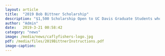 ```yaml
---
layout: article
title:  "2019 Bob Bittner Scholarship"
description: "$1,500 Scholarship Open to UC Davis Graduate Students who are working on fisheries biology and/or riparian or limnetic ecology research that is beneficial to California’s recreational or commercial fisheries."
author: "Admin"
date:   2019-3-21 00:58:42
category: "news"
image: /media/news/caflyfishers-logo.jpg
pdf: /media/files/2019BittnerInstructions.pdf
image-caption:
---
```

